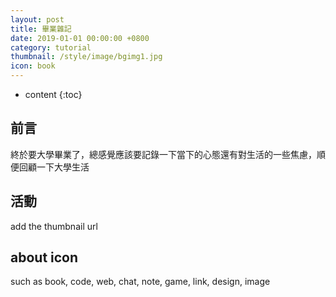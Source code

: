```yaml
---
layout: post
title: 畢業雜記
date: 2019-01-01 00:00:00 +0800
category: tutorial
thumbnail: /style/image/bgimg1.jpg
icon: book
---
```



* content
{:toc}

## 前言

終於要大學畢業了，總感覺應該要記錄一下當下的心態還有對生活的一些焦慮，順便回顧一下大學生活

## 活動

add the thumbnail url

## about icon

such as book, code, web, chat, note, game, link, design, image